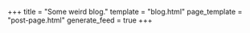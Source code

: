 +++
title = "Some weird blog."
template = "blog.html"
page_template = "post-page.html"
generate_feed = true
+++
